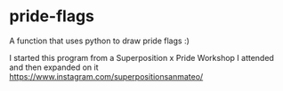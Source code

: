 # pride-flags
A function that uses python to draw pride flags :) 

I started this program from a Superposition x Pride Workshop I attended and then expanded on it
https://www.instagram.com/superpositionsanmateo/
